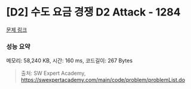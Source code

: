 # [D2] 수도 요금 경쟁 D2 Attack - 1284 

[문제 링크](https://swexpertacademy.com/main/code/problem/problemDetail.do?contestProbId=AV189xUaI8UCFAZN) 

### 성능 요약

메모리: 58,240 KB, 시간: 160 ms, 코드길이: 267 Bytes



> 출처: SW Expert Academy, https://swexpertacademy.com/main/code/problem/problemList.do